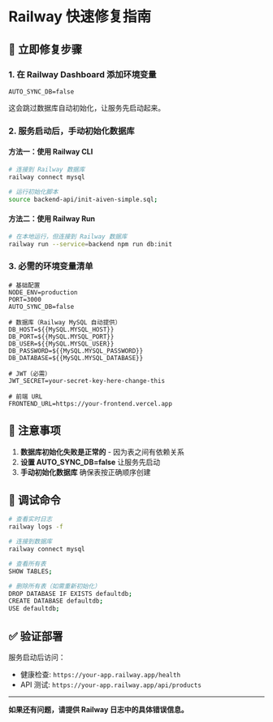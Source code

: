 # Railway 快速修复指南

## 🚀 立即修复步骤

### 1. 在 Railway Dashboard 添加环境变量
```env
AUTO_SYNC_DB=false
```

这会跳过数据库自动初始化，让服务先启动起来。

### 2. 服务启动后，手动初始化数据库

#### 方法一：使用 Railway CLI
```bash
# 连接到 Railway 数据库
railway connect mysql

# 运行初始化脚本
source backend-api/init-aiven-simple.sql;
```

#### 方法二：使用 Railway Run
```bash
# 在本地运行，但连接到 Railway 数据库
railway run --service=backend npm run db:init
```

### 3. 必需的环境变量清单
```env
# 基础配置
NODE_ENV=production
PORT=3000
AUTO_SYNC_DB=false

# 数据库（Railway MySQL 自动提供）
DB_HOST=${{MySQL.MYSQL_HOST}}
DB_PORT=${{MySQL.MYSQL_PORT}}
DB_USER=${{MySQL.MYSQL_USER}}
DB_PASSWORD=${{MySQL.MYSQL_PASSWORD}}
DB_DATABASE=${{MySQL.MYSQL_DATABASE}}

# JWT（必需）
JWT_SECRET=your-secret-key-here-change-this

# 前端 URL
FRONTEND_URL=https://your-frontend.vercel.app
```

## 📝 注意事项

1. **数据库初始化失败是正常的** - 因为表之间有依赖关系
2. **设置 AUTO_SYNC_DB=false** 让服务先启动
3. **手动初始化数据库** 确保表按正确顺序创建

## 🔧 调试命令

```bash
# 查看实时日志
railway logs -f

# 连接到数据库
railway connect mysql

# 查看所有表
SHOW TABLES;

# 删除所有表（如需重新初始化）
DROP DATABASE IF EXISTS defaultdb;
CREATE DATABASE defaultdb;
USE defaultdb;
```

## ✅ 验证部署

服务启动后访问：
- 健康检查: `https://your-app.railway.app/health`
- API 测试: `https://your-app.railway.app/api/products`

---

**如果还有问题，请提供 Railway 日志中的具体错误信息。**
